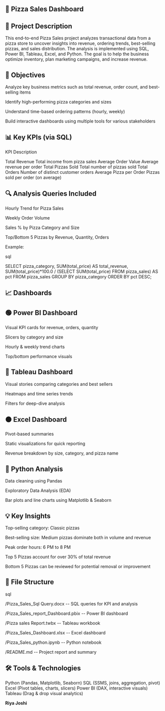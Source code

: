 ## 🍕 Pizza Sales Dashboard

## 📌 Project Description

This end-to-end Pizza Sales project analyzes transactional data from a pizza store to uncover insights into revenue, ordering trends, best-selling pizzas, and sales distribution. The analysis is implemented using SQL, Power BI, Tableau, Excel, and Python. The goal is to help the business optimize inventory, plan marketing campaigns, and increase revenue.

## 🎯 Objectives

Analyze key business metrics such as total revenue, order count, and best-selling items

Identify high-performing pizza categories and sizes

Understand time-based ordering patterns (hourly, weekly)

Build interactive dashboards using multiple tools for various stakeholders

## 📊 Key KPIs (via SQL)

KPI	Description

Total Revenue	Total income from pizza sales
Average Order Value	Average revenue per order
Total Pizzas Sold	Total number of pizzas sold
Total Orders	Number of distinct customer orders
Average Pizza per Order	Pizzas sold per order (on average)

## 🔍 Analysis Queries Included

Hourly Trend for Pizza Sales

Weekly Order Volume

Sales % by Pizza Category and Size

Top/Bottom 5 Pizzas by Revenue, Quantity, Orders

Example:

sql

SELECT pizza_category, 
       SUM(total_price) AS total_revenue, 
       SUM(total_price)*100.0 / (SELECT SUM(total_price) FROM pizza_sales) AS pct 
FROM pizza_sales 
GROUP BY pizza_category
ORDER BY pct DESC;

## 📈 Dashboards

## 🟢 Power BI Dashboard

Visual KPI cards for revenue, orders, quantity

Slicers by category and size

Hourly & weekly trend charts

Top/bottom performance visuals

## 🔵 Tableau Dashboard

Visual stories comparing categories and best sellers

Heatmaps and time series trends

Filters for deep-dive analysis

## 🟠 Excel Dashboard

Pivot-based summaries

Static visualizations for quick reporting

Revenue breakdown by size, category, and pizza name

## 🐍 Python Analysis

Data cleaning using Pandas

Exploratory Data Analysis (EDA)

Bar plots and line charts using Matplotlib & Seaborn

## 💡 Key Insights

Top-selling category: Classic pizzas

Best-selling size: Medium pizzas dominate both in volume and revenue

Peak order hours: 6 PM to 8 PM

Top 5 Pizzas account for over 30% of total revenue

Bottom 5 Pizzas can be reviewed for potential removal or improvement

## 📁 File Structure

sql

/Pizza_Sales_Sql Query.docx        -- SQL queries for KPI and analysis

/Pizza_Sales_report_Dashboard.pbix -- Power BI dashboard

/Pizza sales Report.twbx           -- Tableau workbook

/Pizza_Sales_Dashboard.xlsx        -- Excel dashboard

/Pizza_Sales_python.ipynb          -- Python notebook

/README.md                         -- Project report and summary

## 🛠 Tools & Technologies
Python (Pandas, Matplotlib, Seaborn)
SQL (SSMS, joins, aggregation, pivot)
Excel (Pivot tables, charts, slicers)
Power BI (DAX, interactive visuals)
Tableau (Drag & drop visual analytics)


**Riya Joshi**
